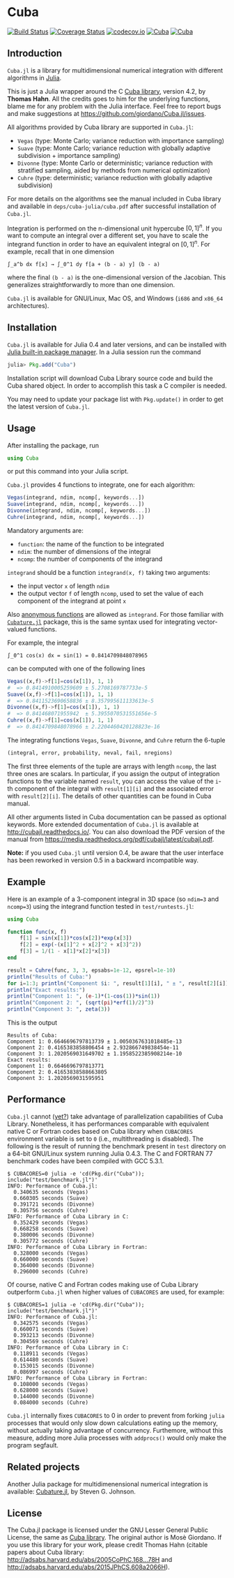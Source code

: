 # Cuba

[![Build Status](https://travis-ci.org/giordano/Cuba.jl.svg?branch=master)](https://travis-ci.org/giordano/Cuba.jl) [![Coverage Status](https://coveralls.io/repos/github/giordano/Cuba.jl/badge.svg?branch=master)](https://coveralls.io/github/giordano/Cuba.jl?branch=master) [![codecov.io](https://codecov.io/github/giordano/Cuba.jl/coverage.svg?branch=master)](https://codecov.io/github/giordano/Cuba.jl?branch=master) [![Cuba](http://pkg.julialang.org/badges/Cuba_0.4.svg)](http://pkg.julialang.org/?pkg=Cuba) [![Cuba](http://pkg.julialang.org/badges/Cuba_0.5.svg)](http://pkg.julialang.org/?pkg=Cuba)

Introduction
------------

`Cuba.jl` is a library for multidimensional numerical integration with different
algorithms in [Julia](http://julialang.org/).

This is just a Julia wrapper around the C
[Cuba library](http://www.feynarts.de/cuba/), version 4.2, by **Thomas Hahn**.
All the credits goes to him for the underlying functions, blame me for any
problem with the Julia interface.  Feel free to report bugs and make suggestions
at https://github.com/giordano/Cuba.jl/issues.

All algorithms provided by Cuba library are supported in `Cuba.jl`:

* `Vegas` (type: Monte Carlo; variance reduction with importance sampling)
* `Suave` (type: Monte Carlo; variance reduction with globally adaptive
  subdivision + importance sampling)
* `Divonne` (type: Monte Carlo or deterministic; variance reduction with
  stratified sampling, aided by methods from numerical optimization)
* `Cuhre` (type: deterministic; variance reduction with globally adaptive
  subdivision)

For more details on the algorithms see the manual included in Cuba library and
available in `deps/cuba-julia/cuba.pdf` after successful installation
of `Cuba.jl`.

Integration is performed on the n-dimensional unit hypercube $[0, 1]^n$.  If you
want to compute an integral over a different set, you have to scale the
integrand function in order to have an equivalent integral on $[0, 1]^n$.  For
example, recall that in one dimension

```
∫_a^b dx f[x] → ∫_0^1 dy f[a + (b - a) y] (b - a)
```

where the final `(b - a)` is the one-dimensional version of the Jacobian.  This
generalizes straightforwardly to more than one dimension.

`Cuba.jl` is available for GNU/Linux, Mac OS, and Windows (`i686` and `x86_64`
architectures).

Installation
------------

`Cuba.jl` is available for Julia 0.4 and later versions, and can be installed
with
[Julia built-in package manager](http://docs.julialang.org/en/stable/manual/packages/).
In a Julia session run the command

```julia
julia> Pkg.add("Cuba")
```

Installation script will download Cuba Library source code and build the Cuba
shared object.  In order to accomplish this task a C compiler is needed.

You may need to update your package list with `Pkg.update()` in order to get the
latest version of `Cuba.jl`.

Usage
-----

After installing the package, run

``` julia
using Cuba
```

or put this command into your Julia script.

`Cuba.jl` provides 4 functions to integrate, one for each algorithm:

``` julia
Vegas(integrand, ndim, ncomp[, keywords...])
Suave(integrand, ndim, ncomp[, keywords...])
Divonne(integrand, ndim, ncomp[, keywords...])
Cuhre(integrand, ndim, ncomp[, keywords...])
```

Mandatory arguments are:

* `function`: the name of the function to be integrated
* `ndim`: the number of dimensions of the integral
* `ncomp`: the number of components of the integrand

`integrand` should be a function `integrand(x, f)` taking two arguments:

- the input vector `x` of length `ndim`
- the output vector `f` of length `ncomp`, used to set the value of each
  component of the integrand at point `x`

Also
[anonymous functions](http://docs.julialang.org/en/stable/manual/functions/#anonymous-functions)
are allowed as `integrand`.  For those familiar with
[`Cubature.jl`](https://github.com/stevengj/Cubature.jl) package, this is the
same syntax used for integrating vector-valued functions.

For example, the integral

```
∫_0^1 cos(x) dx = sin(1) = 0.8414709848078965
```

can be computed with one of the following lines

``` julia
Vegas((x,f)->f[1]=cos(x[1]), 1, 1)
#  => 0.8414910005259609 ± 5.2708169787733e-5
Suave((x,f)->f[1]=cos(x[1]), 1, 1)
#  => 0.8411523690658836 ± 8.357995611133613e-5
Divonne((x,f)->f[1]=cos(x[1]), 1, 1)
#  => 0.841468071955942  ± 5.3955070531551656e-5
Cuhre((x,f)->f[1]=cos(x[1]), 1, 1)
#  => 0.8414709848078966 ± 2.2204460420128823e-16
```

The integrating functions `Vegas`, `Suave`, `Divonne`, and `Cuhre` return the
6-tuple

``` julia
(integral, error, probability, neval, fail, nregions)
```

The first three elements of the tuple are arrays with length `ncomp`, the last
three ones are scalars.  In particular, if you assign the output of integration
functions to the variable named `result`, you can access the value of the `i`-th
component of the integral with `result[1][i]` and the associated error with
`result[2][i]`.  The details of other quantities can be found in Cuba manual.

All other arguments listed in Cuba documentation can be passed as optional
keywords.  More extended documentation of `Cuba.jl` is available at
http://cubajl.readthedocs.io/.  You can also download the PDF version of the
manual from https://media.readthedocs.org/pdf/cubajl/latest/cubajl.pdf.

**Note:** if you used `Cuba.jl` until version 0.4, be aware that the user
interface has been reworked in version 0.5 in a backward incompatible way.

Example
-------

Here is an example of a 3-component integral in 3D space (so `ndim=3` and
`ncomp=3`) using the integrand function tested in `test/runtests.jl`:

``` julia
using Cuba

function func(x, f)
    f[1] = sin(x[1])*cos(x[2])*exp(x[3])
    f[2] = exp(-(x[1]^2 + x[2]^2 + x[3]^2))
    f[3] = 1/(1 - x[1]*x[2]*x[3])
end

result = Cuhre(func, 3, 3, epsabs=1e-12, epsrel=1e-10)
println("Results of Cuba:")
for i=1:3; println("Component $i: ", result[1][i], " ± ", result[2][i]); end
println("Exact results:")
println("Component 1: ", (e-1)*(1-cos(1))*sin(1))
println("Component 2: ", (sqrt(pi)*erf(1)/2)^3)
println("Component 3: ", zeta(3))
```

This is the output

```
Results of Cuba:
Component 1: 0.6646696797813739 ± 1.0050367631018485e-13
Component 2: 0.4165383858806454 ± 2.932866749838454e-11
Component 3: 1.2020569031649702 ± 1.1958522385908214e-10
Exact results:
Component 1: 0.6646696797813771
Component 2: 0.41653838588663805
Component 3: 1.2020569031595951
```

Performance
-----------

`Cuba.jl` cannot ([yet?](https://github.com/giordano/Cuba.jl/issues/1)) take
advantage of parallelization capabilities of Cuba Library.  Nonetheless, it has
performances comparable with equivalent native C or Fortran codes based on Cuba
library when `CUBACORES` environment variable is set to `0` (i.e.,
multithreading is disabled).  The following is the result of running the
benchmark present in `test` directory on a 64-bit GNU/Linux system running Julia
0.4.3.  The C and FORTRAN 77 benchmark codes have been compiled with GCC 5.3.1.

```
$ CUBACORES=0 julia -e 'cd(Pkg.dir("Cuba")); include("test/benchmark.jl")'
INFO: Performance of Cuba.jl:
  0.340635 seconds (Vegas)
  0.660305 seconds (Suave)
  0.391721 seconds (Divonne)
  0.305756 seconds (Cuhre)
INFO: Performance of Cuba Library in C:
  0.352429 seconds (Vegas)
  0.668258 seconds (Suave)
  0.380006 seconds (Divonne)
  0.305772 seconds (Cuhre)
INFO: Performance of Cuba Library in Fortran:
  0.328000 seconds (Vegas)
  0.660000 seconds (Suave)
  0.364000 seconds (Divonne)
  0.296000 seconds (Cuhre)

```

Of course, native C and Fortran codes making use of Cuba Library outperform
`Cuba.jl` when higher values of `CUBACORES` are used, for example:

```
$ CUBACORES=1 julia -e 'cd(Pkg.dir("Cuba")); include("test/benchmark.jl")'
INFO: Performance of Cuba.jl:
  0.342575 seconds (Vegas)
  0.660071 seconds (Suave)
  0.393213 seconds (Divonne)
  0.304569 seconds (Cuhre)
INFO: Performance of Cuba Library in C:
  0.118911 seconds (Vegas)
  0.614480 seconds (Suave)
  0.153015 seconds (Divonne)
  0.086997 seconds (Cuhre)
INFO: Performance of Cuba Library in Fortran:
  0.108000 seconds (Vegas)
  0.628000 seconds (Suave)
  0.144000 seconds (Divonne)
  0.084000 seconds (Cuhre)
```

`Cuba.jl` internally fixes `CUBACORES` to 0 in order to prevent from forking
`julia` processes that would only slow down calculations eating up the memory,
without actually taking advantage of concurrency.  Furthemore, without this
measure, adding more Julia processes with `addprocs()` would only make the
program segfault.

Related projects
----------------

Another Julia package for multidimenensional numerical integration is available:
[Cubature.jl](https://github.com/stevengj/Cubature.jl), by Steven G. Johnson.

License
-------

The Cuba.jl package is licensed under the GNU Lesser General Public License, the
same as [Cuba library](http://www.feynarts.de/cuba/).  The original author is
Mosè Giordano.  If you use this library for your work, please credit Thomas Hahn
(citable papers about Cuba library:
http://adsabs.harvard.edu/abs/2005CoPhC.168...78H and
http://adsabs.harvard.edu/abs/2015JPhCS.608a2066H).

